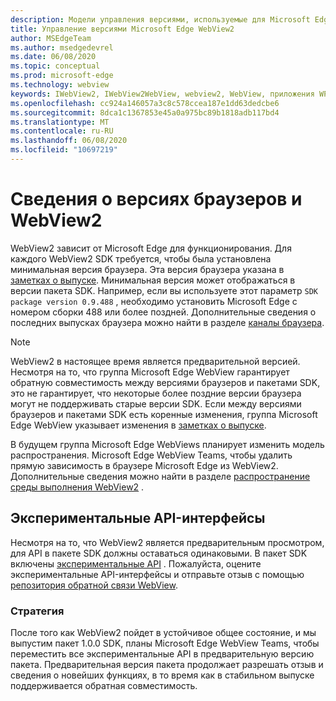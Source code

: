 ```yaml
---
description: Модели управления версиями, используемые для Microsoft Edge WebView2
title: Управление версиями Microsoft Edge WebView2
author: MSEdgeTeam
ms.author: msedgedevrel
ms.date: 06/08/2020
ms.topic: conceptual
ms.prod: microsoft-edge
ms.technology: webview
keywords: IWebView2, IWebView2WebView, webview2, WebView, приложения WPF, WPF, EDGE, ICoreWebView2, ICoreWebView2Host, элемент управления "браузер", HTML Edge
ms.openlocfilehash: cc924a146057a3c8c578ccea187e1dd63dedcbe6
ms.sourcegitcommit: 8dca1c1367853e45a0a975bc89b1818adb117bd4
ms.translationtype: MT
ms.contentlocale: ru-RU
ms.lasthandoff: 06/08/2020
ms.locfileid: "10697219"
---
```

# Сведения о версиях браузеров и WebView2  

WebView2 зависит от Microsoft Edge для функционирования.  Для каждого WebView2 SDK требуется, чтобы была установлена минимальная версия браузера.  Эта версия браузера указана в [заметках о выпуске][Webview2Releasenotes].  Минимальная версия может отображаться в версии пакета SDK.  Например, если вы используете этот параметр `SDK package version 0.9.488` , необходимо установить Microsoft Edge с номером сборки 488 или более поздней.  Дополнительные сведения о последних выпусках браузера можно найти в разделе [каналы браузера][DeployedgeChannels].  

> [!NOTE]
> WebView2 в настоящее время является предварительной версией.  Несмотря на то, что группа Microsoft Edge WebView гарантирует обратную совместимость между версиями браузеров и пакетами SDK, это не гарантирует, что некоторые более поздние версии браузера могут не поддерживать старые версии SDK.  Если между версиями браузеров и пакетами SDK есть коренные изменения, группа Microsoft Edge WebView указывает изменения в [заметках о выпуске][Webview2Releasenotes].  

В будущем группа Microsoft Edge WebViews планирует изменить модель распространения.  Microsoft Edge WebView Teams, чтобы удалить прямую зависимость в браузере Microsoft Edge из WebView2.  Дополнительные сведения можно найти в разделе [распространение][Webview2Distibution] [среды выполнения WebView2][Webview2IndexEdgeRuntime] .  

## Экспериментальные API-интерфейсы  

Несмотря на то, что WebView2 является предварительным просмотром, для API в пакете SDK должны оставаться одинаковыми.  В пакет SDK включены [экспериментальные API][Webview2ReferenceWin3209538Experimental] .  Пожалуйста, оцените экспериментальные API-интерфейсы и отправьте отзыв с помощью [репозитория обратной связи WebView][GithubMicrosoftedgeWebviewfeedback].  

### Стратегия  

После того как WebView2 пойдет в устойчивое общее состояние, и мы выпустим пакет 1.0.0 SDK, планы Microsoft Edge WebView Teams, чтобы переместить все экспериментальные API в предварительную версию пакета.  Предварительная версия пакета продолжает разрешать отзыв и сведения о новейших функциях, в то время как в стабильном выпуске поддерживается обратная совместимость.  

<!--links -->

[Webview2Distibution]: ./distribution.md "Распространение приложений с помощью WebView2 | Документы Microsoft"  
[Webview2IndexEdgeRuntime]: ./distribution.md#microsoft-edge-webview2-runtime "Microsoft Edge WebView2-распространение приложений с помощью WebView2 | Документы Microsoft"  
[Webview2ReferenceWin3209538Experimental]: ../reference/win32/0-9-538-reference-webview2.md#experimental "Экспериментальный справочник (WebView2) | Документы Microsoft"  
[Webview2Releasenotes]: ../releasenotes.md "Заметки о выпуске для WebView2 SDK | Документы Microsoft"  

[DeployedgeChannels]: /deployedge/microsoft-edge-channels "Общие сведения о каналах Microsoft Edge | Документы Microsoft"  

[GithubMicrosoftedgeWebviewfeedback]: https://github.com/MicrosoftEdge/WebViewFeedback "WebView Feedback-MicrosoftEdge/WebViewFeedback | GitHub"  
